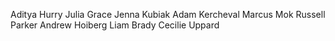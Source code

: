 Aditya Hurry
Julia Grace
Jenna Kubiak
Adam Kercheval
Marcus Mok
Russell Parker
Andrew Hoiberg
Liam Brady
Cecilie Uppard
